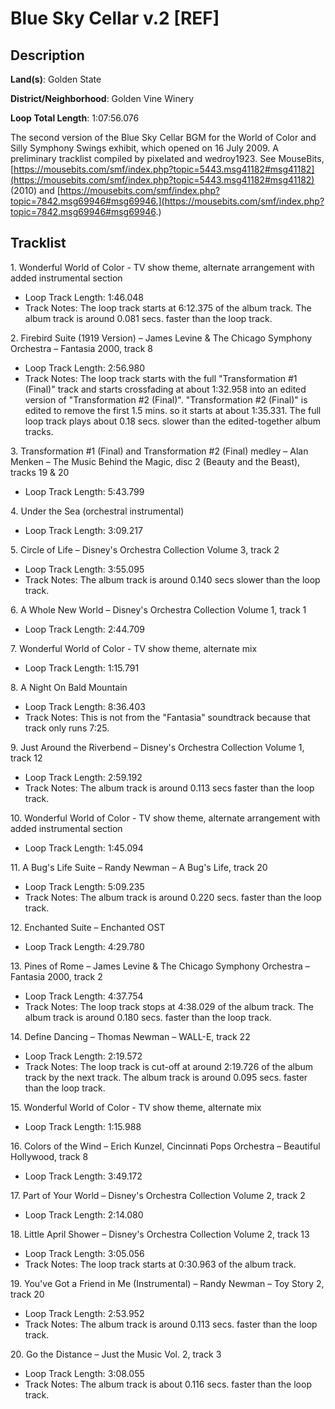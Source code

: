 # Blue Sky Cellar v.2 [REF]

## Description

**Land(s)**: Golden State

**District/Neighborhood**: Golden Vine Winery

**Loop Total Length**: 1:07:56.076

The second version of the Blue Sky Cellar BGM for the World of Color and Silly Symphony Swings exhibit, which opened on 16 July 2009. A preliminary tracklist compiled by pixelated and wedroy1923. See MouseBits, [https://mousebits.com/smf/index.php?topic=5443.msg41182#msg41182](https://mousebits.com/smf/index.php?topic=5443.msg41182#msg41182) (2010) and [https://mousebits.com/smf/index.php?topic=7842.msg69946#msg69946.](https://mousebits.com/smf/index.php?topic=7842.msg69946#msg69946.)

## Tracklist

1\. Wonderful World of Color - TV show theme, alternate arrangement with added instrumental section

- Loop Track Length: 1:46.048
- Track Notes: The loop track starts at 6:12.375 of the album track. The album track is around 0.081 secs. faster than the loop track.

2\. Firebird Suite (1919 Version) – James Levine & The Chicago Symphony Orchestra – Fantasia 2000, track 8

- Loop Track Length: 2:56.980
- Track Notes: The loop track starts with the full "Transformation #1 (Final)" track and starts crossfading at about 1:32.958 into an edited version of "Transformation #2 (Final)". "Transformation #2 (Final)" is edited to remove the first 1.5 mins. so it starts at about 1:35.331. The full loop track plays about 0.18 secs. slower than the edited-together album tracks.

3\. Transformation #1 (Final) and Transformation #2 (Final) medley – Alan Menken – The Music Behind the Magic, disc 2 (Beauty and the Beast), tracks 19 & 20

- Loop Track Length: 5:43.799

4\. Under the Sea (orchestral instrumental)

- Loop Track Length: 3:09.217

5\. Circle of Life – Disney's Orchestra Collection Volume 3, track 2

- Loop Track Length: 3:55.095
- Track Notes: The album track is around 0.140 secs slower than the loop track.

6\. A Whole New World – Disney's Orchestra Collection Volume 1, track 1

- Loop Track Length: 2:44.709

7\. Wonderful World of Color - TV show theme, alternate mix

- Loop Track Length: 1:15.791

8\. A Night On Bald Mountain

- Loop Track Length: 8:36.403
- Track Notes: This is not from the "Fantasia" soundtrack because that track only runs 7:25.

9\. Just Around the Riverbend – Disney's Orchestra Collection Volume 1, track 12

- Loop Track Length: 2:59.192
- Track Notes: The album track is around 0.113 secs faster than the loop track.

10\. Wonderful World of Color - TV show theme, alternate arrangement with added instrumental section

- Loop Track Length: 1:45.094

11\. A Bug's Life Suite – Randy Newman – A Bug's Life, track 20

- Loop Track Length: 5:09.235
- Track Notes: The album track is around 0.220 secs. faster than the loop track.

12\. Enchanted Suite – Enchanted OST

- Loop Track Length: 4:29.780

13\. Pines of Rome – James Levine & The Chicago Symphony Orchestra – Fantasia 2000, track 2

- Loop Track Length: 4:37.754
- Track Notes: The loop track stops at 4:38.029 of the album track. The album track is around 0.180 secs. faster than the loop track.

14\. Define Dancing – Thomas Newman – WALL-E, track 22

- Loop Track Length: 2:19.572
- Track Notes: The loop track is cut-off at around 2:19.726 of the album track by the next track. The album track is around 0.095 secs. faster than the loop track.

15\. Wonderful World of Color - TV show theme, alternate mix

- Loop Track Length: 1:15.988

16\. Colors of the Wind – Erich Kunzel, Cincinnati Pops Orchestra – Beautiful Hollywood, track 8

- Loop Track Length: 3:49.172

17\. Part of Your World – Disney's Orchestra Collection Volume 2, track 2

- Loop Track Length: 2:14.080

18\. Little April Shower – Disney's Orchestra Collection Volume 2, track 13

- Loop Track Length: 3:05.056
- Track Notes: The loop track starts at 0:30.963 of the album track.

19\. You've Got a Friend in Me (Instrumental) – Randy Newman – Toy Story 2, track 20

- Loop Track Length: 2:53.952
- Track Notes: The album track is around 0.113 secs. faster than the loop track.

20\. Go the Distance – Just the Music Vol. 2, track 3

- Loop Track Length: 3:08.055
- Track Notes: The album track is about 0.116 secs. faster than the loop track.

